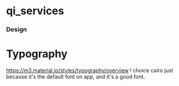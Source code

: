 # qi_services





### Design

# Typography
https://m3.material.io/styles/typography/overview
I choice cairo just because it's the default font on app, and it's a good font.
